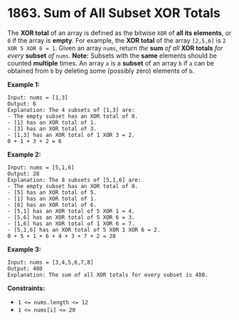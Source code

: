 # 1863. Sum of All Subset XOR Totals
The **XOR total** of an array is defined as the bitwise `XOR` of **all its elements**, or `0` if the array is **empty**. For example, the **XOR total** of the array `[2,5,6]` is `2 XOR 5 XOR 6 = 1`. Given an array `nums`, return *the* **sum** *of all* **XOR totals** *for every* **subset** *of* `nums`.
**Note:** Subsets with the **same** elements should be counted **multiple** times. An array `a` is a **subset** of an array `b` if `a` can be obtained from `b` by deleting some (possibly zero) elements of `b`.

**Example 1:**
```
Input: nums = [1,3]
Output: 6
Explanation: The 4 subsets of [1,3] are:
- The empty subset has an XOR total of 0.
- [1] has an XOR total of 1.
- [3] has an XOR total of 3.
- [1,3] has an XOR total of 1 XOR 3 = 2.
0 + 1 + 3 + 2 = 6
```

**Example 2:**
```
Input: nums = [5,1,6]
Output: 28
Explanation: The 8 subsets of [5,1,6] are:
- The empty subset has an XOR total of 0.
- [5] has an XOR total of 5.
- [1] has an XOR total of 1.
- [6] has an XOR total of 6.
- [5,1] has an XOR total of 5 XOR 1 = 4.
- [5,6] has an XOR total of 5 XOR 6 = 3.
- [1,6] has an XOR total of 1 XOR 6 = 7.
- [5,1,6] has an XOR total of 5 XOR 1 XOR 6 = 2.
0 + 5 + 1 + 6 + 4 + 3 + 7 + 2 = 28
```

**Example 3:**
```
Input: nums = [3,4,5,6,7,8]
Output: 480
Explanation: The sum of all XOR totals for every subset is 480.
```

**Constraints:**
- `1 <= nums.length <= 12`
- `1 <= nums[i] <= 20`
